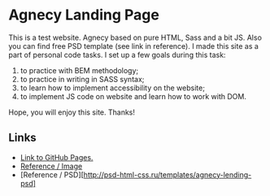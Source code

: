 # Agnecy Landing Page
This is a test website. Agnecy based on pure HTML, Sass and a bit JS. Also you can find free PSD template (see link in reference). I made this site as a part of personal code tasks. I set up a few goals during this task: 
1. to practice with BEM methodology;
2. to practice in writing in SASS syntax;
3. to learn how to implement accessibility on the website; 
4. to implement JS code on website and learn how to work with DOM.

Hope, you will enjoy this site. Thanks!

## Links
- [Link to GitHub Pages.](https://ereburg.github.io/websiteAgencyLanding/index.html)
- [Reference / Image](http://css-web-templates.com/img_material/free-psd-agency-corporate-landing-page-template-1170-grid-bootstrap.jpg)
- [Reference / PSD][http://psd-html-css.ru/templates/agnecy-lending-psd]